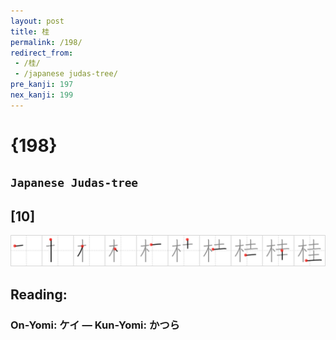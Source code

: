 ```yaml
---
layout: post
title: 桂
permalink: /198/
redirect_from:
 - /桂/
 - /japanese judas-tree/
pre_kanji: 197
nex_kanji: 199
---
```


# {198}

## `Japanese Judas-tree`

## [10]

<div class="stroke"><img src="../images/E6A182.png" /></div>

## Reading:

### On-Yomi: ケイ &mdash; Kun-Yomi: かつら

